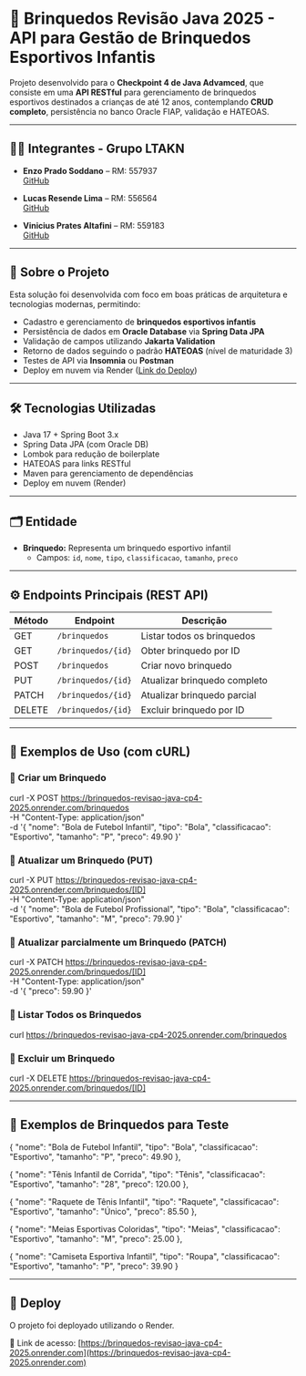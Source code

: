 # 🧸 Brinquedos Revisão Java 2025 - API para Gestão de Brinquedos Esportivos Infantis

Projeto desenvolvido para o **Checkpoint 4 de Java Advamced**, que consiste em uma **API RESTful** para gerenciamento de brinquedos esportivos destinados a crianças de até 12 anos, contemplando **CRUD completo**, persistência no banco Oracle FIAP, validação e HATEOAS.

---

## 👨‍💻 Integrantes - Grupo LTAKN

- **Enzo Prado Soddano** – RM: 557937  
  [GitHub](https://github.com/DerBrasilianer)

- **Lucas Resende Lima** – RM: 556564  
  [GitHub](https://github.com/lucasresendelima)

- **Vinicius Prates Altafini** – RM: 559183  
  [GitHub](https://github.com/vinicius945)

---

## 📡 Sobre o Projeto

Esta solução foi desenvolvida com foco em boas práticas de arquitetura e tecnologias modernas, permitindo:

- Cadastro e gerenciamento de **brinquedos esportivos infantis**
- Persistência de dados em **Oracle Database** via **Spring Data JPA**
- Validação de campos utilizando **Jakarta Validation**
- Retorno de dados seguindo o padrão **HATEOAS** (nível de maturidade 3)
- Testes de API via **Insomnia** ou **Postman**
- Deploy em nuvem via Render ([Link do Deploy](https://brinquedos-revisao-java-cp4-2025.onrender.com))

---

## 🛠️ Tecnologias Utilizadas

- Java 17 + Spring Boot 3.x
- Spring Data JPA (com Oracle DB)
- Lombok para redução de boilerplate
- HATEOAS para links RESTful
- Maven para gerenciamento de dependências
- Deploy em nuvem (Render)

---

## 🗂️ Entidade

- **Brinquedo:** Representa um brinquedo esportivo infantil
    - Campos: `id`, `nome`, `tipo`, `classificacao`, `tamanho`, `preco`

---

## ⚙️ Endpoints Principais (REST API)

| Método | Endpoint                 | Descrição                     |
|--------|--------------------------|-------------------------------|
| GET    | `/brinquedos`            | Listar todos os brinquedos    |
| GET    | `/brinquedos/{id}`       | Obter brinquedo por ID        |
| POST   | `/brinquedos`            | Criar novo brinquedo          |
| PUT    | `/brinquedos/{id}`       | Atualizar brinquedo completo  |
| PATCH  | `/brinquedos/{id}`       | Atualizar brinquedo parcial   |
| DELETE | `/brinquedos/{id}`       | Excluir brinquedo por ID      |

---

## 🧪 Exemplos de Uso (com cURL)

### 🔹 Criar um Brinquedo

curl -X POST https://brinquedos-revisao-java-cp4-2025.onrender.com/brinquedos \
-H "Content-Type: application/json" \
-d '{
"nome": "Bola de Futebol Infantil",
"tipo": "Bola",
"classificacao": "Esportivo",
"tamanho": "P",
"preco": 49.90
}'

### 🔹 Atualizar um Brinquedo (PUT)

curl -X PUT https://brinquedos-revisao-java-cp4-2025.onrender.com/brinquedos/[ID] \
-H "Content-Type: application/json" \
-d '{
"nome": "Bola de Futebol Profissional",
"tipo": "Bola",
"classificacao": "Esportivo",
"tamanho": "M",
"preco": 79.90
}'

### 🔹 Atualizar parcialmente um Brinquedo (PATCH)

curl -X PATCH https://brinquedos-revisao-java-cp4-2025.onrender.com/brinquedos/[ID] \
-H "Content-Type: application/json" \
-d '{
"preco": 59.90
}'

### 🔹 Listar Todos os Brinquedos

curl https://brinquedos-revisao-java-cp4-2025.onrender.com/brinquedos

### 🔹 Excluir um Brinquedo

curl -X DELETE https://brinquedos-revisao-java-cp4-2025.onrender.com/brinquedos/[ID]

---

## 🧸 Exemplos de Brinquedos para Teste

{
"nome": "Bola de Futebol Infantil",
"tipo": "Bola",
"classificacao": "Esportivo",
"tamanho": "P",
"preco": 49.90
},

{
"nome": "Tênis Infantil de Corrida",
"tipo": "Tênis",
"classificacao": "Esportivo",
"tamanho": "28",
"preco": 120.00
},

{
"nome": "Raquete de Tênis Infantil",
"tipo": "Raquete",
"classificacao": "Esportivo",
"tamanho": "Único",
"preco": 85.50
},

{
"nome": "Meias Esportivas Coloridas",
"tipo": "Meias",
"classificacao": "Esportivo",
"tamanho": "M",
"preco": 25.00
},

{
"nome": "Camiseta Esportiva Infantil",
"tipo": "Roupa",
"classificacao": "Esportivo",
"tamanho": "P",
"preco": 39.90
}

---

## 🚀 Deploy

O projeto foi deployado utilizando o Render.

🔗 Link de acesso: [https://brinquedos-revisao-java-cp4-2025.onrender.com](https://brinquedos-revisao-java-cp4-2025.onrender.com)
